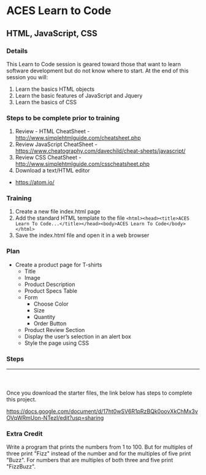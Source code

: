 # ACES Learn to Code
## HTML, JavaScript, CSS
### Details
This Learn to Code session is geared toward those that want to learn software development but do not know where to start. At the end of this session you will:

1. Learn the basics HTML objects
1. Learn the basic features of JavaScript and Jquery
1. Learn the basics of CSS

### Steps to be complete prior to training
1. Review - HTML CheatSheet - http://www.simplehtmlguide.com/cheatsheet.php
1. Review JavaScript CheatSheet - https://www.cheatography.com/davechild/cheat-sheets/javascript/
1. Review CSS CheatSheet - http://www.simplehtmlguide.com/csscheatsheet.php
1. Download a text/HTML editor
 * https://atom.io/

### Training
1. Create a new file index.html page
1. Add the standard HTML template to the file
   `<html><head><title>ACES Learn To Code...</title></head><body>ACES Learn To Code</body></html>`
1. Save the index.html file and open it in a web browser 

### Plan
* Create a product page for T-shirts
   * Title
   * Image
   * Product Description
   * Product Specs Table
   * Form 
      * Choose Color
      * Size
      * Quantity
      * Order Button
   * Product Review Section
   * Display the user’s selection in an alert box
   * Style the page using CSS 

### Steps <hr><br>
Once you download the starter files, the link below has steps to complete this project. 

https://docs.google.com/document/d/17ht0wSV6R1pRzBQk0oovXkChMx3vOVqWRmUon-NTezI/edit?usp=sharing

### Extra Credit
Write a program that prints the numbers from 1 to 100. But for multiples of three print "Fizz" instead of the number and for the multiples of five print "Buzz". For numbers that are multiples of both three and five print "FizzBuzz".
